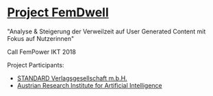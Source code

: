 # [Project FemDwell](https://ofai.github.io/femdwell/)

"Analyse &amp; Steigerung der Verweilzeit auf User Generated Content mit Fokus auf Nutzerinnen"

Call FemPower IKT 2018

Project Participants:
* [STANDARD Verlagsgesellschaft m.b.H.](https://derstandard.at/)
* [Austrian Research Institute for Artificial Intelligence](http://ofai.at/)



